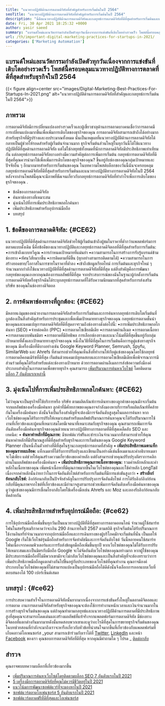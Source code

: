 ```yaml
---
title: "แนวทางปฏิบัติด้านการตลาดดิจิทัลที่สำคัญสำหรับการเริ่มต้นในปี 2564" 
seoTitle: "แนวทางปฏิบัติด้านการตลาดดิจิทัลที่สำคัญสำหรับการเริ่มต้นในปี 2564" 
description: "นี่คือแนวทางปฏิบัติด้านการตลาดดิจิทัลและกลยุทธ์การตลาดดิจิทัลที่ดีที่สุดสำหรับการเริ่มต้นและแนวโน้มทางธุรกิจที่เราจะเห็นในปี 2564" 
date: Fri, 30 Apr 2021 18:25:32 +0000
author: yasir saeed
summary: "แบรนด์ใหม่และนวัตกรรมกำลังเปิดตัวทุกวันเนื่องจากการแข่งขันที่เติบโตอย่างรวดเร็ว โพสต์นี้ครอบคลุมแนวทางปฏิบัติทางการตลาดที่ดีที่สุดสำหรับธุรกิจในปี 2564" 
url: /th/important-digital-marketing-practices-for-startups-in-2021/
categories: ['Marketing Automation']
---
```


## แบรนด์ใหม่และนวัตกรรมกำลังเปิดตัวทุกวันเนื่องจากการแข่งขันที่เติบโตอย่างรวดเร็ว โพสต์นี้ครอบคลุมแนวทางปฏิบัติทางการตลาดที่ดีที่สุดสำหรับธุรกิจในปี 2564

{{< figure align=center src="images/Digital-Marketing-Best-Practices-For-Startups-In-2021.png" alt="แนวทางปฏิบัติด้านการตลาดดิจิทัลที่สำคัญและกลยุทธ์การเริ่มต้นในปี 2564">}}


## **ภาพรวม** 
การตลาดดิจิทัลมีการเปลี่ยนแปลงอย่างรวดเร็วและผู้เชี่ยวชาญด้านการตลาดบางคนเชื่อว่าการตลาดมีการเปลี่ยนแปลงมากขึ้นเพื่อเพิ่มการเติบโตของธุรกิจของคุณ การตลาดดิจิทัลสามารถเข้าถึงได้อย่างมากสำหรับธุรกิจที่มีรูปร่างและงบประมาณทั้งหมด นั่นเป็นเหตุผลที่แนวทางปฏิบัติด้านการตลาดดิจิทัลได้กลายเป็นผู้ช่วยให้รอดสำหรับผู้เริ่มต้นจำนวนมาก
ธุรกิจเริ่มต้นส่วนใหญ่ในทุกวันนี้ได้ใช้แนวทางปฏิบัติที่ดีที่สุดด้านการตลาดดิจิทัล แต่ไม่ใช่กลยุทธ์ทั้งหมดที่นักการตลาดดิจิทัลมีประสิทธิภาพเท่าเทียมกัน แต่กลยุทธ์การตลาดดิจิทัลบางอย่างมีความสำคัญต่อการเพิ่มการเริ่มต้น กลยุทธ์การตลาดดิจิทัลที่ดีที่สุดที่คุณควรนำมาใช้เพื่อเพิ่มการเติบโตของธุรกิจของคุณ? ขึ้นอยู่กับช่องของคุณกลุ่มเป้าหมายและปัจจัยอื่น ๆ อีกมากมายสำหรับการเริ่มต้นของคุณ
ในบทความโพสต์บล็อกของวันนี้ฉันจะครอบคลุมกลยุทธ์การตลาดดิจิทัลที่ดีที่สุดสำหรับการเริ่มต้นและแนวทางปฏิบัติทางการตลาดดิจิทัลในปี 2564 หลังจากอ่านโพสต์นี้คุณจะมีภาพที่ชัดเจนเกี่ยวกับกลยุทธ์การตลาดดิจิทัลที่ทำกำไรเพื่อการเติบโตของธุรกิจของคุณ .
  * ข้อดีของการตลาดดิจิทัล
  * ค้นหาช่องทางที่เหมาะสม
  * มุ่งเน้นไปที่การเพิ่มประสิทธิภาพกลไกค้นหา
  * เพิ่มประสิทธิภาพสำหรับอุปกรณ์มือถือ
  * บทสรุป

## 1. **ข้อดีของการตลาดดิจิทัล:** {#CE62}
แนวทางปฏิบัติที่ดีที่สุดด้านการตลาดดิจิทัลช่วยให้ผู้เริ่มต้นเข้าถึงผู้ชมในราคาที่ต่ำกว่าแพลตฟอร์มการตลาดแบบดั้งเดิม นี่คือข้อดีของแนวทางปฏิบัติและกลยุทธ์การตลาดดิจิตอลที่ดีที่สุดสำหรับการเริ่มต้น:
•การเข้าถึงแบบทวีคูณ
•การกำหนดเป้าหมายที่แม่นยำ
•ความสามารถในการสร้างการรับรู้แบรนด์ข้ามช่องทาง
•ทัศนวิสัยมากขึ้น
•การติดตามที่ดีขึ้น (ทุกอย่างสามารถติดตามได้)
•ความสามารถในการสร้างยอดขาย/โอกาสในการขายในราคาที่ต่ำลง
•เข้าถึงข้อมูลเรียลไทม์
การเริ่มต้นและธุรกิจใหม่ ๆ จำนวนมากกำลังใช้แนวทางปฏิบัติที่ดีที่สุดด้านการตลาดดิจิทัลที่ดีที่สุด แต่สิ่งสำคัญคือการพัฒนากลยุทธ์ของคุณเองหากคุณต้องการผลลัพธ์ที่ดีที่สุด จากประสบการณ์ของฉันในฐานะผู้ก่อตั้งการเริ่มต้นการตลาดดิจิทัลหรือธุรกิจฉันได้ระบุกลยุทธ์การตลาดที่ได้รับความนิยมมากที่สุดสำหรับการส่งเสริม บริษัท ของคุณในช่องทางดิจิตอล

## 2. **การค้นหาช่องทางที่ถูกต้อง:** {#CE62}
มีหลายแง่มุมของหน่วยงานการตลาดดิจิทัลสำหรับการเริ่มต้นและการค้นหากลยุทธ์การเติบโตเริ่มต้นที่ถูกต้องเป็นสิ่งสำคัญสำหรับการประชุมและเพื่อเพิ่มเป้าหมายทางธุรกิจของคุณ กลยุทธ์การตลาดชั้นนำของคุณและแคมเปญการตลาดดิจิทัลที่ดีที่สุดอาจรวมถึงช่องทางดังต่อไปนี้:
•การเพิ่มประสิทธิภาพกลไกค้นหา (SEO)
•จ่ายต่อคลิก (PPC)
•การตลาดโซเชียลมีเดีย
•การตลาดผ่านอีเมล
•การตลาดเนื้อหา
•การตลาดแบบพันธมิตร
•การตลาดที่มีอิทธิพล
การเลือกช่องทางและแนวโน้มที่ดีที่สุดขึ้นอยู่กับกลุ่มเป้าหมายที่ตั้งและเป้าหมายทางธุรกิจของคุณ
หนึ่งในวิธีที่ดีที่สุดในการเริ่มต้นคือการดูคู่แข่งทางธุรกิจของคุณ มีเครื่องมือที่ดีบางอย่างเช่น Google Keyword Planner, Semrush, Spyfu, SimilarWeb และ Ahrefs ที่สามารถช่วยให้คุณเห็นสิ่งที่ทำงานให้กับคู่แข่งของคุณโดยใช้กลยุทธ์การตลาดอีคอมเมิร์ซที่ดีที่สุด เริ่มต้นด้วยแคมเปญทดสอบและการตลาดโซเชียลมีเดียเพื่อพิจารณาการมีส่วนร่วมที่คุณได้รับสำหรับแต่ละช่องทางเป้าหมาย ด้วยการตลาดผ่านอีเมลการส่งข้อความยังมีองค์ประกอบสำคัญในการตลาดเพื่อขยายธุรกิจ คุณสามารถ [เพิ่มปริมาณการค้นหาเว็บไซต์][1] โดยติดตาม [บล็อก 7 อันดับแรกเหล่านี้][1]

## 3. **มุ่งเน้นไปที่การเพิ่มประสิทธิภาพกลไกค้นหา:** {#CE62}
ไม่ว่าคุณจะเป็นธุรกิจที่ใช้บริการหรือ บริษัท ตามผลิตภัณฑ์การเดินทางของลูกค้าของคุณมักจะเริ่มต้นจากผลลัพธ์ของเครื่องมือค้นหา ลูกค้าที่มีศักยภาพของคุณอาจกำลังมองหาบริการหรือผลิตภัณฑ์ที่คล้ายกันในเครื่องมือค้นหา ดังนั้นจึงเป็นเรื่องสำคัญที่จะต้องมีการจัดอันดับสูงสุดในผลการค้นหา หากเว็บไซต์ของคุณได้รับการปรับให้เหมาะสมสำหรับผลลัพธ์ปริมาณการค้นหาคุณจะได้รับปริมาณการใช้งานที่เกี่ยวข้องและผู้คนที่เหมาะสมโดยมีเจตนาที่เหมาะสมกับธุรกิจของคุณ
คุณสามารถเพิ่มการจัดอันดับเครื่องมือค้นหาธุรกิจของคุณด้วยแนวทางปฏิบัติทางการตลาดที่ดีที่สุดเคล็ดลับ SEO และเทคนิค:
• **ค้นหาคำหลักที่มีคุณภาพ:**  มีซอฟต์แวร์ฟรีและชำระเงินจำนวนมากที่สามารถช่วยให้คุณค้นหาคำหลักที่มีปริมาณสูงที่ดีที่สุดสำหรับธุรกิจและการเริ่มต้นของคุณ Google Keyword Planner เป็นหนึ่งในตัวอย่างที่ดีที่สุดในฐานะกลยุทธ์การตลาดที่สำคัญ
• **เพิ่มประสิทธิภาพเมตาแท็กของคุณรายละเอียด:**  แท็กเมตาที่ได้รับการปรับปรุงและเขียนเป็นอย่างดีเช่นชื่อเมตาและคำอธิบายเมตาจะไม่เพียง แต่ช่วยให้คุณสร้างความเกี่ยวข้องของคำหลัก แต่ยังสามารถช่วยคุณปรับปรุงอัตราการคลิกผ่านในผลลัพธ์ของเครื่องมือค้นหา
• **เพิ่มประสิทธิภาพคุณภาพเนื้อหาของคุณ:**  รวมคำหลักหลักและคำหลักในเนื้อหาของคุณ เพิ่มหน้าเนื้อหาที่มีคุณภาพมากขึ้นในเว็บไซต์ของคุณและใช้คำหลัก LongTail เนื่องจากคำหลักนั้นง่ายกว่าในการจัดอันดับไซต์สำหรับการเริ่มต้นที่มีการแข่งขันสูงกว่า
• **สร้างลิงก์ย้อนกลับไซต์:**  ลิงก์ย้อนกลับเป็นปัจจัยสำคัญในการปรับปรุงการจัดอันดับไซต์ การได้รับลิงก์ลิงก์ย้อนกลับที่มีคุณภาพจากไซต์ที่เกี่ยวข้องและมีอำนาจสูงสามารถช่วยเพิ่มการจัดอันดับเครื่องมือค้นหาของคุณ ดูว่าคู่แข่งของคุณมีการเชื่อมโยงกลับโดยใช้เครื่องมือเช่น Ahrefs และ Moz และลองรับลิงก์ย้อนกลับที่คล้ายกัน

## 4. **เพิ่มประสิทธิภาพสำหรับอุปกรณ์มือถือ:** {#ce62}
การใช้อุปกรณ์มือถือเพิ่มขึ้นทุกวันเป็นแนวทางปฏิบัติที่ดีที่สุดทางการตลาดออนไลน์ จำนวนผู้ใช้สมาร์ทโฟนในสหรัฐอเมริกาคาดว่าจะเกิน 290 ล้านภายในปี 2567 ตามสถิติ ธุรกิจเริ่มต้นได้รับปริมาณการใช้งานอินทรีย์จำนวนมากจากอุปกรณ์มือถือและการเดินทางของผู้บริโภคมักจะเริ่มต้นที่นั่น เป็นผลให้ Google เริ่มใช้เว็บไซต์รุ่นมือถือสำหรับการจัดทำดัชนีและการจัดอันดับไซต์
วันนี้หลายคนใช้สมาร์ทโฟนเนื่องจากคอมพิวเตอร์และการรับส่งข้อมูลมือถือเพิ่มขึ้นทุกปี หากเว็บไซต์ของคุณไม่ได้รับการปรับให้เหมาะสมและเป็นมิตรกับมือถือ Google จะไม่จัดอันดับเว็บไซต์ของคุณอย่างมาก หากผู้ใช้ของคุณมีประสบการณ์มือถือที่ไม่ดีพวกเขามักจะไม่กลับเว็บไซต์ของคุณและเป็นสิ่งสำคัญที่จะต้องทราบว่าการเพิ่มประสิทธิภาพมือถือดูแตกต่างกันไปขึ้นอยู่กับประเภทของเว็บไซต์ที่คุณทำงาน คุณอาจมีองค์ประกอบในเว็บไซต์ของคุณที่ไม่สามารถแปลงเป็นอุปกรณ์มือถือได้ดีดังนั้นจึงเลือกการออกแบบเว็บที่ตอบสนองได้ 100 เปอร์เซ็นต์เสมอ

## **บทสรุป** :   {#ce62}
การประสบความสำเร็จในการตลาดดิจิทัลนั้นยากมากเนื่องจากการแข่งขันครั้งใหญ่ในตลาดดิจิตอลและการตลาด งานการตลาดดิจิทัลสำหรับธุรกิจของคุณจะต้องใช้การทำงานหนักเวลาและเงินจำนวนมากในการสร้างธุรกิจเริ่มต้นของคุณ แต่ถ้าคุณทำตามกลยุทธ์และแนวทางปฏิบัติด้านการตลาดที่มีประสิทธิภาพสูงที่สุดคุณจะสามารถโดดเด่นและสร้างผลลัพธ์ที่แท้จริงจากแพลตฟอร์มการตลาดดิจิทัล มีช่องทางดิจิตอลที่แตกต่างกันมากมายดังนั้นทดสอบพวกเขาและดูว่าอะไรดีที่สุดในการขยายธุรกิจเริ่มต้นของคุณ ในบทช่วยสอนที่กำลังจะมาถึงเราจะหารือเกี่ยวกับหัวข้อที่น่าสนใจมากขึ้นที่เกี่ยวข้องกับแพลตฟอร์มที่เก็บคลาวด์โอเพนซอร์ส
_your สามารถเข้าร่วมกับเราได้ที่ [Twitter][2], [LinkedIn][3] และหน้า [Facebook][4] ของเรา คุณชอบการตลาดดิจิทัลที่ดีที่สุด หากคุณมีคำถามใด ๆ โปรด _ [ติดต่อกลับ][5]

## สำรวจ
คุณอาจพบบทความบล็อกที่เกี่ยวข้องมากขึ้น
  * [เพิ่มปริมาณการค้นหาเว็บไซต์โดยติดตามบล็อก SEO 7 อันดับแรกในปี 2021][1]
  * [5 เครื่องมือการตลาดดิจิทัลที่คุณไม่ควรมีชีวิตอยู่ในปี 2021][6]
  * [แนวโน้มการพัฒนาซอฟต์แวร์ที่จะมองหาในปี 2021][7]
  * [ซอฟต์แวร์ตลาดโอเพ่นซอร์ส 5 อันดับแรกในปี 2021][8]
  * [ซอฟต์แวร์ตลาดฟรีที่ดีที่สุดและโอเพ่นซอร์ส][9]

  
[1]: https://blog.containerize.com/blogging/increase-website-search-traffic-by-following-top-7-seo-blogs/
[2]: https://twitter.com/containerize_co
[3]: https://www.linkedin.com/company/containerize/
[4]: http://facebook.com/containerize
[5]: mailto:yasir.saeed@aspose.com
[6]: https://blog.containerize.com/2021/01/03/5-digital-marketing-tools-you-shouldn%e2%80%99t-live-without-in-2021/
[7]: https://blog.containerize.com/marketplace/top-5-open-source-marketplace-software-in-2021/
[8]: https://blog.containerize.com/content-management/integrate-mautic-with-joomla-for-marketing-automation/
[9]: https://products.containerize.com/marketplace/
